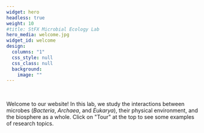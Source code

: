 ```yaml
---
widget: hero
headless: true
weight: 10
#title: StFX Microbial Ecology Lab
hero_media: welcome.jpg
widget_id: welcome
design:
  columns: "1"
  css_style: null
  css_class: null
  background:
    image: ""
---
```

<br>

Welcome to our website! In this lab, we study the interactions between microbes (*Bacteria*, *Archaea*, and *Eukarya*), their physical environment, and the biosphere as a whole. Click on "Tour" at the top to see some examples of research topics.

